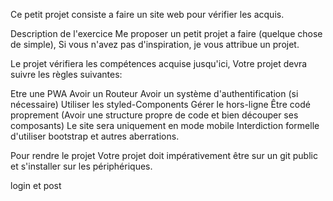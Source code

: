 Ce petit projet consiste a faire un site web pour vérifier les acquis.

Description de l'exercice
Me proposer un petit projet a faire (quelque chose de simple), Si vous n'avez pas d'inspiration, je vous attribue un projet.

Le projet vérifiera les compétences acquise jusqu'ici, Votre projet devra suivre les règles suivantes:

Etre une PWA
Avoir un Routeur
Avoir un système d'authentification (si nécessaire)
Utiliser les styled-Components
Gérer le hors-ligne
Être codé proprement (Avoir une structure propre de code et bien découper ses composants)
Le site sera uniquement en mode mobile
Interdiction formelle d'utiliser bootstrap et autres aberrations.

Pour rendre le projet
Votre projet doit impérativement être sur un git public et s'installer sur les périphériques.



login et post